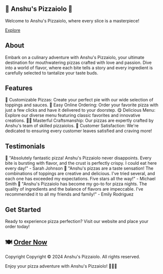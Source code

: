 ## 🍕 Anshu's Pizzaiolo 🍕
Welcome to Anshu's Pizzaiolo, where every slice is a masterpiece!

[Explore](https://anshuspizzaiolo.netlify.app/)

## About
Embark on a culinary adventure with Anshu's Pizzaiolo, your ultimate destination for mouthwatering pizzas crafted with love and passion. Dive into a world of flavor, where each bite tells a story and every ingredient is carefully selected to tantalize your taste buds.

## Features
🌟 Customizable Pizzas: Create your perfect pie with our wide selection of toppings and sauces.
🚀 Easy Online Ordering: Order your favorite pizza with just a few clicks and have it delivered to your doorstep.
😋 Delicious Menu: Explore our diverse menu featuring classic favorites and innovative creations.
👨‍🍳 Masterful Craftsmanship: Our pizzas are expertly crafted by Anshu's team of skilled pizzaiolos.
🎉 Customer Satisfaction: We're dedicated to ensuring every customer leaves satisfied and craving more!

## Testimonials
🌟 "Absolutely fantastic pizza! Anshu's Pizzaiolo never disappoints. Every bite is bursting with flavor, and the crust is perfectly crispy. I could eat here every day!" - Sarah Johnson
🌟 "Anshu's pizzas are a taste sensation! The combinations of toppings are creative and delicious. I've tried several, and each one has exceeded my expectations. Five stars all the way!" - Michael Smith
🌟 "Anshu's Pizzaiolo has become my go-to for pizza nights. The quality of ingredients and the balance of flavors are impeccable. I've recommended it to all my friends and family!" - Emily Rodriguez

## Get Started
Ready to experience pizza perfection? Visit our website and place your order today!

## 🍽️ [Order Now](https://anshuspizzaiolo.netlify.app/)

Copyright
Copyright © 2024 Anshu's Pizzaiolo. All rights reserved.

Enjoy your pizza adventure with Anshu's Pizzaiolo! 🎉🍕🚀